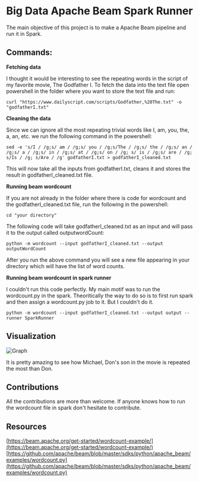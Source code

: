 # Big Data Apache Beam Spark Runner

The main objective of this project is to make a Apache Beam pipeline and run it in Spark.

## Commands:

**Fetching data**

I thought it would be interesting to see the repeating words in the script of my favorite movie, The Godfather I.
To fetch the data into the text file open powershell in the folder where you want to store the text file and run:

 ```curl "https://www.dailyscript.com/scripts/Godfather,%20The.txt" -o "godfatherI.txt"```


**Cleaning the data**

Since we can ignore all the most repeating trivial words like I, am, you, the, a, an, etc. we run the following command in the powershell:

 ```sed -e 's/I / /g;s/ am / /g;s/ you / /g;s/The / /g;s/ the / /g;s/ an / /g;s/ a / /g;s/ in / /g;s/ at / /g;s/ on / /g; s/ is / /g;s/ are / /g; s/Is / /g; s/Are / /g' godfatherI.txt > godfatherI_cleaned.txt```

This will now take all the inputs from godfatherI.txt, cleans it and stores the result in godfatherI_cleaned.txt file.

**Running beam wordcount**

If you are not already in the folder where there is code for wordcount and the godfatherI_cleaned.txt file, run the following in the powershell:

```cd "your directory"```

The following code will take godfatherI_cleaned.txt as an input and will pass it to the output called outputwordCount:

```python -m wordcount --input godfatherI_cleaned.txt --output outputWordCount```

After you run the above command you will see a new file appearing in your directory which will have the list of word counts.


**Running beam wordcount in spark runner**

I couldn't run this code perfectly. My main motif was to run the wordcount.py in the spark. Theoritically the way to do so is to first run spark and then assign a wordcount.py job to it. But I couldn't do it.

```python -m wordcount --input godfatherI_cleaned.txt --output output --runner SparkRunner```



## Visualization
![Graph](https://raw.githubusercontent.com/spsaroj/bigdata-spark-runner/main/chart.PNG)

It is pretty amazing to see how Michael, Don's son in the movie is repeated the most than Don.


## Contributions

All the contributions are more than welcome. If anyone knows how to run the wordcount file in spark don't hesitate to contribute.

## Resources
[https://beam.apache.org/get-started/wordcount-example/](https://beam.apache.org/get-started/wordcount-example/)
[https://github.com/apache/beam/blob/master/sdks/python/apache_beam/examples/wordcount.py](https://github.com/apache/beam/blob/master/sdks/python/apache_beam/examples/wordcount.py)

